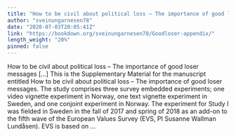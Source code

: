 ```yaml
---
title: "How to be civil about political loss – The importance of good loser messages"
author: "sveinungarnesen78"
date: "2020-07-03T20:05:41Z"
link: "https://bookdown.org/sveinungarnesen78/Goodloser-appendix/"
length_weight: "20%"
pinned: false
---
```


How to be civil about political loss – The importance of good loser messages [...] This is the Supplementary Material for the manuscript entitled How to be civil about political loss – The importance of good loser messages. The study comprises three survey embedded experiments; one video vignette experiment in Norway, one text vignette experiment in Sweden, and one conjoint experiment in Norway. The experiment for Study I was fielded in Sweden in the fall of 2017 and spring of 2018 as an add-on to the fifth wave of the European Values Survey (EVS, PI Susanne Wallman Lundåsen). EVS is based on  ...
